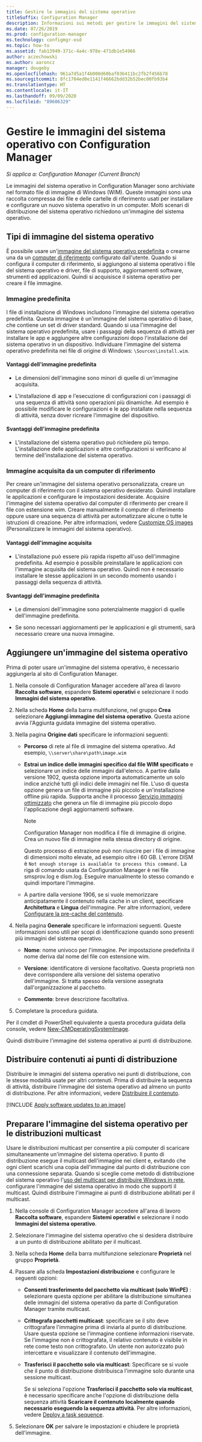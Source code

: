 ```yaml
---
title: Gestire le immagini del sistema operativo
titleSuffix: Configuration Manager
description: Informazioni sui metodi per gestire le immagini del sistema operativo archiviate nei file di immagine di Windows (WIM).
ms.date: 07/26/2019
ms.prod: configuration-manager
ms.technology: configmgr-osd
ms.topic: how-to
ms.assetid: fab13949-371c-4a4c-978e-471db1e54966
author: aczechowski
ms.author: aaroncz
manager: dougeby
ms.openlocfilehash: 961a7d5a1f4b000d60baf036411bc2fb2f456b78
ms.sourcegitcommit: 8fc1704ed0e1141f46662bdd32b52bec00fb93b4
ms.translationtype: HT
ms.contentlocale: it-IT
ms.lasthandoff: 09/09/2020
ms.locfileid: "89606329"
---
```

# <a name="manage-os-images-with-configuration-manager"></a>Gestire le immagini del sistema operativo con Configuration Manager

*Si applica a: Configuration Manager (Current Branch)*

Le immagini del sistema operativo in Configuration Manager sono archiviate nel formato file di immagine di Windows (WIM). Queste immagini sono una raccolta compressa dei file e delle cartelle di riferimento usati per installare e configurare un nuovo sistema operativo in un computer. Molti scenari di distribuzione del sistema operativo richiedono un'immagine del sistema operativo.


## <a name="os-image-types"></a>Tipi di immagine del sistema operativo

È possibile usare un'[immagine del sistema operativo predefinita](#default-image) o crearne una da un [computer di riferimento](#bkmk_capture) configurato dall'utente. Quando si configura il computer di riferimento, si aggiungono al sistema operativo i file del sistema operativo e driver, file di supporto, aggiornamenti software, strumenti ed applicazioni. Quindi si acquisisce il sistema operativo per creare il file immagine.

### <a name="default-image"></a>Immagine predefinita

I file di installazione di Windows includono l'immagine del sistema operativo predefinita. Questa immagine è un'immagine del sistema operativo di base, che contiene un set di driver standard. Quando si usa l'immagine del sistema operativo predefinita, usare i passaggi della sequenza di attività per installare le app e aggiungere altre configurazioni dopo l'installazione del sistema operativo in un dispositivo. Individuare l'immagine del sistema operativo predefinita nei file di origine di Windows: `\Sources\install.wim`.  

#### <a name="default-image-advantages"></a>Vantaggi dell'immagine predefinita

- Le dimensioni dell'immagine sono minori di quelle di un'immagine acquisita.  

- L'installazione di app e l'esecuzione di configurazioni con i passaggi di una sequenza di attività sono operazioni più dinamiche. Ad esempio è possibile modificare le configurazioni e le app installate nella sequenza di attività, senza dover ricreare l'immagine del dispositivo.  

#### <a name="default-image-disadvantages"></a>Svantaggi dell'immagine predefinita

- L'installazione del sistema operativo può richiedere più tempo. L'installazione delle applicazioni e altre configurazioni si verificano al termine dell'installazione del sistema operativo.  


### <a name="captured-image-from-a-reference-computer"></a><a name="bkmk_capture"></a> Immagine acquisita da un computer di riferimento

Per creare un'immagine del sistema operativo personalizzata, creare un computer di riferimento con il sistema operativo desiderato. Quindi installare le applicazioni e configurare le impostazioni desiderate. Acquisire l'immagine del sistema operativo dal computer di riferimento per creare il file con estensione wim. Creare manualmente il computer di riferimento oppure usare una sequenza di attività per automatizzare alcune o tutte le istruzioni di creazione. Per altre informazioni, vedere [Customize OS images](customize-operating-system-images.md) (Personalizzare le immagini del sistema operativo).  

#### <a name="captured-image-advantages"></a>Vantaggi dell'immagine acquisita

- L'installazione può essere più rapida rispetto all'uso dell'immagine predefinita. Ad esempio è possibile preinstallare le applicazioni con l'immagine acquisita del sistema operativo. Quindi non è necessario installare le stesse applicazioni in un secondo momento usando i passaggi della sequenza di attività.  

#### <a name="captured-image-disadvantages"></a>Svantaggi dell'immagine predefinita

- Le dimensioni dell'immagine sono potenzialmente maggiori di quelle dell'immagine predefinita.  

- Se sono necessari aggiornamenti per le applicazioni e gli strumenti, sarà necessario creare una nuova immagine.  


## <a name="add-an-os-image"></a><a name="BKMK_AddOSImages"></a> Aggiungere un'immagine del sistema operativo  

Prima di poter usare un'immagine del sistema operativo, è necessario aggiungerla al sito di Configuration Manager.

1. Nella console di Configuration Manager accedere all'area di lavoro **Raccolta software**, espandere **Sistemi operativi** e selezionare il nodo **Immagini del sistema operativo**.  

2. Nella scheda **Home** della barra multifunzione, nel gruppo **Crea** selezionare **Aggiungi immagine del sistema operativo**. Questa azione avvia l'Aggiunta guidata immagine del sistema operativo.  

3. Nella pagina **Origine dati** specificare le informazioni seguenti:

    - **Percorso** di rete al file di immagine del sistema operativo. Ad esempio, `\\server\share\path\image.wim`

    - **Estrai un indice delle immagini specifico dal file WIM specificato** e selezionare un indice delle immagini dall'elenco.<!--3719699--> A partire dalla versione 1902, questa opzione importa automaticamente un solo indice anziché tutti gli indici delle immagini nel file. L'uso di questa opzione genera un file di immagine più piccolo e un'installazione offline più rapida. Supporta anche il processo [Servizio immagini ottimizzato](#bkmk_resetbase) che genera un file di immagine più piccolo dopo l'applicazione degli aggiornamenti software.  

        > [!Note]  
        > Configuration Manager non modifica il file di immagine di origine. Crea un nuovo file di immagine nella stessa directory di origine.
        >
        > Questo processo di estrazione può non riuscire per i file di immagine di dimensioni molto elevate, ad esempio oltre i 60 GB. L'errore DISM è `Not enough storage is available to process this command.` La riga di comando usata da Configuration Manager è nei file smsprov.log e dism.log. Eseguire manualmente lo stesso comando e quindi importare l'immagine.<!-- SCCMDocs-pr issue 3502 -->  

    - A partire dalla versione 1906, se si vuole memorizzare anticipatamente il contenuto nella cache in un client, specificare **Architettura** e **Lingua** dell'immagine. Per altre informazioni, vedere [Configurare la pre-cache del contenuto](../deploy-use/configure-precache-content.md).<!--4224642-->  

4. Nella pagina **Generale** specificare le informazioni seguenti. Queste informazioni sono utili per scopi di identificazione quando sono presenti più immagini del sistema operativo.  

    - **Nome**: nome univoco per l'immagine. Per impostazione predefinita il nome deriva dal nome del file con estensione wim.  

    - **Versione**: identificatore di versione facoltativo. Questa proprietà non deve corrispondere alla versione del sistema operativo dell'immagine. Si tratta spesso della versione assegnata dall'organizzazione al pacchetto.  

    - **Commento**: breve descrizione facoltativa.  

5. Completare la procedura guidata.  

Per il cmdlet di PowerShell equivalente a questa procedura guidata della console, vedere [New-CMOperatingSystemImage](/powershell/module/configurationmanager/new-cmoperatingsystemimage).

Quindi distribuire l'immagine del sistema operativo ai punti di distribuzione.  


## <a name="distribute-content-to-distribution-points"></a><a name="BKMK_DistributeBootImages"></a> Distribuire contenuti ai punti di distribuzione  

Distribuire le immagini del sistema operativo nei punti di distribuzione, con le stesse modalità usate per altri contenuti. Prima di distribuire la sequenza di attività, distribuire l'immagine del sistema operativo ad almeno un punto di distribuzione. Per altre informazioni, vedere [Distribuire il contenuto](../../core/servers/deploy/configure/deploy-and-manage-content.md#bkmk_distribute).  


[!INCLUDE [Apply software updates to an image](includes/wim-apply-updates.md)]


## <a name="prepare-the-os-image-for-multicast-deployments"></a><a name="BKMK_OSImageMulticast"></a> Preparare l'immagine del sistema operativo per le distribuzioni multicast  

Usare le distribuzioni multicast per consentire a più computer di scaricare simultaneamente un'immagine del sistema operativo. Il punto di distribuzione esegue il multicast dell'immagine nei client e, evitando che ogni client scarichi una copia dell'immagine dal punto di distribuzione con una connessione separata. Quando si sceglie come metodo di distribuzione del sistema operativo l'[uso del multicast per distribuire Windows in rete](../deploy-use/use-multicast-to-deploy-windows-over-the-network.md), configurare l'immagine del sistema operativo in modo che supporti il multicast. Quindi distribuire l'immagine ai punti di distribuzione abilitati per il multicast.

1. Nella console di Configuration Manager accedere all'area di lavoro **Raccolta software**, espandere **Sistemi operativi** e selezionare il nodo **Immagini del sistema operativo**.  

2. Selezionare l'immagine del sistema operativo che si desidera distribuire a un punto di distribuzione abilitato per il multicast.  

3. Nella scheda **Home** della barra multifunzione selezionare **Proprietà** nel gruppo **Proprietà**.  

4. Passare alla scheda **Impostazioni distribuzione** e configurare le seguenti opzioni:  

    - **Consenti trasferimento del pacchetto via multicast (solo WinPE)** : selezionare questa opzione per abilitare la distribuzione simultanea delle immagini del sistema operativo da parte di Configuration Manager tramite multicast.  

    - **Crittografa pacchetti multicast**: specificare se il sito deve crittografare l'immagine prima di inviarla al punto di distribuzione. Usare questa opzione se l'immagine contiene informazioni riservate. Se l'immagine non è crittografata, il relativo contenuto è visibile in rete come testo non crittografato. Un utente non autorizzato può intercettare e visualizzare il contenuto dell'immagine.  

    - **Trasferisci il pacchetto solo via multicast**: Specificare se si vuole che il punto di distribuzione distribuisca l'immagine solo durante una sessione multicast.  

         Se si seleziona l'opzione **Trasferisci il pacchetto solo via multicast**, è necessario specificare anche l'opzione di distribuzione della sequenza attività **Scaricare il contenuto localmente quando necessario eseguendo la sequenza attività**. Per altre informazioni, vedere [Deploy a task sequence](../deploy-use/deploy-a-task-sequence.md).  

5. Selezionare **OK** per salvare le impostazioni e chiudere le proprietà dell'immagine.